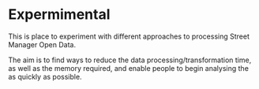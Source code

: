 # Expermimental 

This is place to experiment with different approaches to processing Street Manager Open Data.

The aim is to find ways to reduce the data processing/transformation time, as well as the memory required, and enable people to begin analysing the as quickly as possible. 